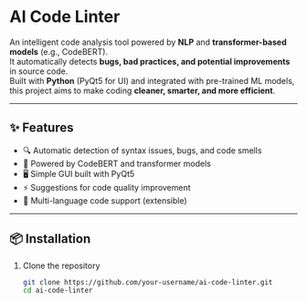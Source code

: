 
# AI Code Linter  

An intelligent code analysis tool powered by **NLP** and **transformer-based models** (e.g., CodeBERT).  
It automatically detects **bugs, bad practices, and potential improvements** in source code.  
Built with **Python** (PyQt5 for UI) and integrated with pre-trained ML models, this project aims to make coding **cleaner, smarter, and more efficient**.  

---

## ✨ Features
- 🔍 Automatic detection of syntax issues, bugs, and code smells  
- 🤖 Powered by CodeBERT and transformer models  
- 🖥️ Simple GUI built with PyQt5  
- ⚡ Suggestions for code quality improvement  
- 📂 Multi-language code support (extensible)  

---

## 📦 Installation  

1. Clone the repository  
   ```bash
   git clone https://github.com/your-username/ai-code-linter.git
   cd ai-code-linter

